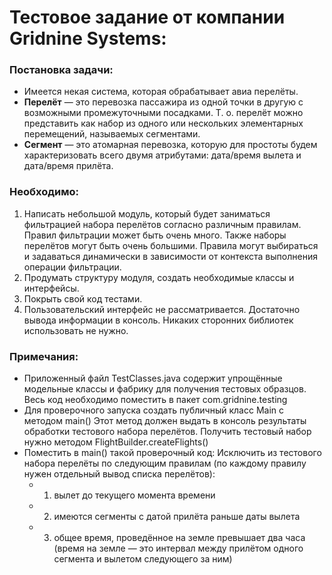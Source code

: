 # Тестовое задание от компании Gridnine Systems:

### Постановка задачи:
+ Имеется некая система, которая обрабатывает авиа перелёты.
+ **Перелёт** — это перевозка пассажира из одной точки в другую с возможными промежуточными посадками. Т. о. перелёт можно представить как набор из одного или нескольких элементарных перемещений, называемых сегментами.
+ **Сегмент** — это атомарная перевозка, которую для простоты будем характеризовать всего двумя атрибутами: дата/время вылета и дата/время прилёта.

### Необходимо: 
1. Написать небольшой модуль, который будет заниматься фильтрацией набора перелётов согласно различным правилам. Правил фильтрации может быть очень много. Также наборы перелётов могут быть очень большими. Правила могут выбираться и задаваться динамически в зависимости от контекста выполнения операции фильтрации.
2. Продумать структуру модуля, создать необходимые классы и интерфейсы.
3. Покрыть свой код тестами.
4. Пользовательский интерфейс не рассматривается. Достаточно вывода информации в консоль. Никаких сторонних библиотек использовать не нужно.

### Примечания:
+ Приложенный файл TestClasses.java содержит упрощённые модельные классы и фабрику для получения тестовых образцов. Весь код необходимо поместить в пакет com.gridnine.testing
+ Для проверочного запуска создать публичный класс Main c методом main() Этот метод должен выдать в консоль результаты обработки тестового набора перелётов. Получить тестовый набор нужно методом FlightBuilder.createFlights()
+ Поместить в main() такой проверочный код: Исключить из тестового набора перелёты по следующим правилам (по каждому правилу нужен отдельный вывод списка перелётов):
    + 1.	вылет до текущего момента времени
    + 2.	имеются сегменты с датой прилёта раньше даты вылета
    + 3.	общее время, проведённое на земле превышает два часа (время на земле — это интервал между прилётом одного сегмента и вылетом следующего за ним)
